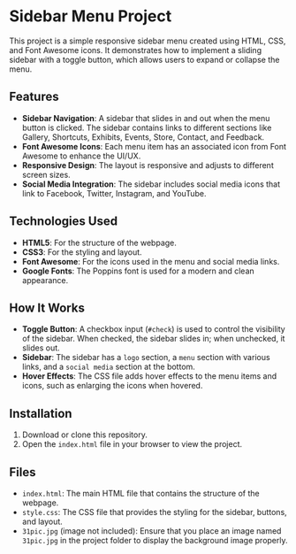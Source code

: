 # Sidebar Menu Project

This project is a simple responsive sidebar menu created using HTML, CSS, and Font Awesome icons. It demonstrates how to implement a sliding sidebar with a toggle button, which allows users to expand or collapse the menu.

## Features

- **Sidebar Navigation**: A sidebar that slides in and out when the menu button is clicked. The sidebar contains links to different sections like Gallery, Shortcuts, Exhibits, Events, Store, Contact, and Feedback.
- **Font Awesome Icons**: Each menu item has an associated icon from Font Awesome to enhance the UI/UX.
- **Responsive Design**: The layout is responsive and adjusts to different screen sizes.
- **Social Media Integration**: The sidebar includes social media icons that link to Facebook, Twitter, Instagram, and YouTube.

## Technologies Used

- **HTML5**: For the structure of the webpage.
- **CSS3**: For the styling and layout.
- **Font Awesome**: For the icons used in the menu and social media links.
- **Google Fonts**: The Poppins font is used for a modern and clean appearance.

## How It Works

- **Toggle Button**: A checkbox input (`#check`) is used to control the visibility of the sidebar. When checked, the sidebar slides in; when unchecked, it slides out.
- **Sidebar**: The sidebar has a `logo` section, a `menu` section with various links, and a `social media` section at the bottom.
- **Hover Effects**: The CSS file adds hover effects to the menu items and icons, such as enlarging the icons when hovered.

## Installation

1. Download or clone this repository.
2. Open the `index.html` file in your browser to view the project.

## Files

- `index.html`: The main HTML file that contains the structure of the webpage.
- `style.css`: The CSS file that provides the styling for the sidebar, buttons, and layout.
- `31pic.jpg` (image not included): Ensure that you place an image named `31pic.jpg` in the project folder to display the background image properly.



